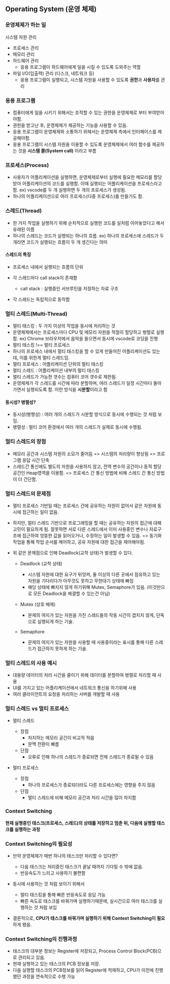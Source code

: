 ## Operating System (운영 체제)

### 운영체제가 하는 일

시스템 자원 관리

- 프로세스 관리
- 메모리 관리
- 하드웨어 관리
  - 응용 프로그램이 하드웨어에게 일을 시킬 수 있도록 도와주는 역할
- 파일 I/O(입출력) 관리 (디스크, 네트워크 등)
  - 응용 프로그램이 실행되고, 시스템 자원을 사용할 수 있도록 **권한**과 **사용자**를 관리

### 응용 프로그램

- 컴퓨터에게 일을 시키기 위해서는 조작할 수 있는 권한을 운영체제로 부터 부여받아야함.
- 권한을 받고난 후, 운영체제가 제공하는 기능을 사용할 수 있음.
- 응용 프로그램이 운영체제와 소통하기 위헤서는 운영체제 측에서 인터페이스를 제공해야함.
- 응용 프로그램이 시스템 자원을 이용할 수 있도록 운영체제에서 여러 함수를 제공하는 것을 **시스템 콜(System call)** 이라고 부름

### 프로세스(Process)

- 사용자가 어플리케이션을 실행하면, 운영체제로부터 실행에 필요한 메모리를 할당 받아 어플리케이션의 코드를 실행함. 이때 실행되는 어플리케이션을 프로세스라고 함.
  ex) vscode를 두 개 실행하면 두 개의 프로세스가 생성됨.
- 하나의 어플리케이션으로 여러 프로세스(다중 프로세스)를 만들기도 함.

### 스레드(Thread)

- 한 가지 작업을 실행하기 위해 순차적으로 실행한 코드를 실처럼 이어놓았다고 해서 유래된 이름
- 하나의 스레드는 코드가 실행되는 하나의 흐름.
  ex) 하나의 프로세스에 스레드가 두 개라면 코드가 실행되는 흐름이 두 개 생긴다는 의미

#### 스레드의 특징

- 프로세스 내에서 실행되는 흐름의 단위
- 각 스레드마다 call stack이 존재함

  - call stack : 실행중인 서브루틴을 저장하는 자료 구조

- 각 스레드는 독립적으로 동작함

### 멀티 스레드(Multi-Thread)

- 멀티 태스킹 : 두 가지 이상의 작업을 동시에 처리하는 것
- 운영체제에서는 프로세스마다 CPU 및 메모리 자원을 적절히 할당하고 벙렬로 실행함.
  ex) Chrome 브라우저에서 음악을 들으면서 동시에 vscode로 코딩을 진행
- 멀티 태스킹 !== 멀티 프로세스
- 하나의 프로세스 내에서 멀티 태스킹을 할 수 있게 만들어진 어플리케이션도 있는데, 이를 위한게 멀티 스레드임.
- 멀티 프로세스 : 어플리케이션 단위의 멀티 태스킹
- 멀티 스레드 : 어플리케이션 내부의 멀티 태스킹
- 멀티 스레드가 가능한 갯수는 컴퓨터 코어 갯수로 제한됨.
- 운영체제가 각 스레드를 시간에 따라 분할하며, 여러 스레드가 일정 시간마다 돌아가면서 실행되도록 함. 이런 방식을 **시분할**이라고 함

#### 동시성? 병렬성?

- 동시성(병행성) : 여러 개의 스레드가 시분할 방식으로 동시에 수행되는 것 처럼 보임.
- 병렬성 : 멀티 코어 환경에서 여러 개의 스레드가 실제로 동시에 수행됨.

### 멀티 스레드의 장점

- 메모리 공간과 시스템 자원의 소모가 줄어듬 => 시스템의 처리량이 향상됨 => 프로그램 응답 시간 단축
- 스레드간 통신에도 별도의 자원을 사용하지 않고, 전역 변수의 공간이나 동적 할당 공간인 Heap영역을 이용함. => 프로세스 간 통신 방법에 비해 스레드 간 통신 방법이 더 간단함.

### 멀티 스레드의 문제점

- 멀티 프로세스 기반일 때는 프로세스 간에 공유하는 자원이 없어서 같은 자원에 동시에 접근하는 일이 없음.
- 하지만, 멀티 스레드 기반으로 프로그래밍을 할 때는 공유하는 자원의 접근에 대해 고민이 필요하게 됨. 잘못하면 서로 다른 스레드에서 이미 사용중인 변수나 자료구조에 접근하여 엉뚱한 값을 읽어오거나, 수정하는 일이 발생할 수 있음.
  => 동기화 작업을 통해 작업 순서를 제어하고, 공유 자원에 대한 접근을 제어해야됨.
- 위 같은 문제점으로 인해 Deadlock(교착 상태)가 발생할 수 있다.

  - Deadlock (교착 상태)

    - 시스템 자원에 대한 요구가 뒤엉켜, 둘 이상의 다른 곳에서 점유하고 있는 자원을 기다리다가 아무것도 못하고 무한대기 상태에 빠짐
    - 해당 상태에 빠지지 않게 하기위해 Mutex, Semaphore가 있음.
      (이것만으로 모든 Deadlock을 해결할 수 있는건 아님)

  - Mutex (상호 배제)

    - 문제의 여지가 있는 자원을 가진 스레드들의 작동 시간이 겹치지 않게, 단독으로 실행되게 하는 기술.

  - Semaphore

    - 문제의 여지가 있는 자원을 사용할 때 사용중이라는 표시를 통해 다른 스레드가 접근하지 못하게 하는 기술.

### 멀티 스레드의 사용 예시

- 대용량 데이터의 처리 시간을 줄이기 위해 데이터를 분할하여 벙렬로 처리할 때 사용
- UI를 가지고 있는 어플리케이션에서 네트워크 통신을 하기위해 사용
- 여러 클라이언트의 요청을 처리하는 서버를 개발할 때 사용

### 멀티 스레드 vs 멀티 프로세스

- 멀티 스레드

  - 장점
    - 차지하는 메모리 공간이 비교적 적음
    - 문맥 전환이 빠름
  - 단점
    - 오류로 인해 하나의 스레드가 종료되면 전체 스레드가 종료될 수 있음

- 멀티 프로세스
  - 장점
    - 하나의 프로세스가 종료되더라도 다른 프로세스에는 영향을 주지 않음
  - 단점
    - 멀티 스레드에 비해 메모리 공간과 처리 시간을 많이 차지함

### Context Switching

**현재 실행중인 태스크(프로세스, 스레드)의 상태를 저장하고 멈춘 뒤, 다음에 실행할 태스크를 실행하는 과정**

### Context Switching의 필요성

- 만약 운영체제가 매번 하나의 태스크만 처리할 수 있다면?

  - 다음 태스크는 처리중인 태스크가 끝날 때까지 기다릴 수 밖에 없음.
  - 반응속도가 느리고 사용하기 불편함

- 동시에 사용하는 것 처럼 보이기 위해서

  - 멀티 태스킹을 통해 빠른 반응속도로 응답 가능
  - 빠른 속도로 태스크를 바꿔가며 실행하기때문에, 실시간으로 여러 태스크를 실행하는 것 처럼 보임

- 결론적으로, **CPU가 태스크를 바꿔가며 실행하기 위해 Context Switching이 필요**하게 됐음.

### Context Switching의 진행과정

- 태스크의 대부분 정보는 Register에 저장되고, Process Control Block(PCB)으로 관리되고 있음.
- 현재 실행하고 있는 태스크의 PCB 정보를 저장.
- 다음 실행할 태스크의 PCB정보를 읽어 Register에 적재하고, CPU가 이전에 진행했던 과정을 연속적으로 수행 가능
